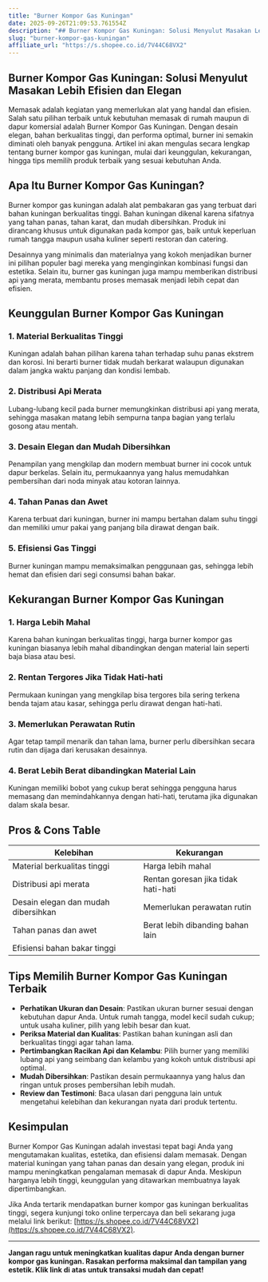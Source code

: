 ```yaml
---
title: "Burner Kompor Gas Kuningan"
date: 2025-09-26T21:09:53.761554Z
description: "## Burner Kompor Gas Kuningan: Solusi Menyulut Masakan Lebih Efisien dan Elegan..."
slug: "burner-kompor-gas-kuningan"
affiliate_url: "https://s.shopee.co.id/7V44C68VX2"
---
```

## Burner Kompor Gas Kuningan: Solusi Menyulut Masakan Lebih Efisien dan Elegan

Memasak adalah kegiatan yang memerlukan alat yang handal dan efisien. Salah satu pilihan terbaik untuk kebutuhan memasak di rumah maupun di dapur komersial adalah Burner Kompor Gas Kuningan. Dengan desain elegan, bahan berkualitas tinggi, dan performa optimal, burner ini semakin diminati oleh banyak pengguna. Artikel ini akan mengulas secara lengkap tentang burner kompor gas kuningan, mulai dari keunggulan, kekurangan, hingga tips memilih produk terbaik yang sesuai kebutuhan Anda.

## Apa Itu Burner Kompor Gas Kuningan?

Burner kompor gas kuningan adalah alat pembakaran gas yang terbuat dari bahan kuningan berkualitas tinggi. Bahan kuningan dikenal karena sifatnya yang tahan panas, tahan karat, dan mudah dibersihkan. Produk ini dirancang khusus untuk digunakan pada kompor gas, baik untuk keperluan rumah tangga maupun usaha kuliner seperti restoran dan catering.

Desainnya yang minimalis dan materialnya yang kokoh menjadikan burner ini pilihan populer bagi mereka yang menginginkan kombinasi fungsi dan estetika. Selain itu, burner gas kuningan juga mampu memberikan distribusi api yang merata, membantu proses memasak menjadi lebih cepat dan efisien.

## Keunggulan Burner Kompor Gas Kuningan

### 1. Material Berkualitas Tinggi
Kuningan adalah bahan pilihan karena tahan terhadap suhu panas ekstrem dan korosi. Ini berarti burner tidak mudah berkarat walaupun digunakan dalam jangka waktu panjang dan kondisi lembab.

### 2. Distribusi Api Merata
Lubang-lubang kecil pada burner memungkinkan distribusi api yang merata, sehingga masakan matang lebih sempurna tanpa bagian yang terlalu gosong atau mentah.

### 3. Desain Elegan dan Mudah Dibersihkan
Penampilan yang mengkilap dan modern membuat burner ini cocok untuk dapur berkelas. Selain itu, permukaannya yang halus memudahkan pembersihan dari noda minyak atau kotoran lainnya.

### 4. Tahan Panas dan Awet
Karena terbuat dari kuningan, burner ini mampu bertahan dalam suhu tinggi dan memiliki umur pakai yang panjang bila dirawat dengan baik.

### 5. Efisiensi Gas Tinggi
Burner kuningan mampu memaksimalkan penggunaan gas, sehingga lebih hemat dan efisien dari segi consumsi bahan bakar.

## Kekurangan Burner Kompor Gas Kuningan

### 1. Harga Lebih Mahal
Karena bahan kuningan berkualitas tinggi, harga burner kompor gas kuningan biasanya lebih mahal dibandingkan dengan material lain seperti baja biasa atau besi.

### 2. Rentan Tergores Jika Tidak Hati-hati
Permukaan kuningan yang mengkilap bisa tergores bila sering terkena benda tajam atau kasar, sehingga perlu dirawat dengan hati-hati.

### 3. Memerlukan Perawatan Rutin
Agar tetap tampil menarik dan tahan lama, burner perlu dibersihkan secara rutin dan dijaga dari kerusakan desainnya.

### 4. Berat Lebih Berat dibandingkan Material Lain
Kuningan memiliki bobot yang cukup berat sehingga pengguna harus memasang dan memindahkannya dengan hati-hati, terutama jika digunakan dalam skala besar.

## Pros & Cons Table

| Kelebihan                  | Kekurangan                               |
|----------------------------|------------------------------------------|
| Material berkualitas tinggi | Harga lebih mahal                     |
| Distribusi api merata     | Rentan goresan jika tidak hati-hati  |
| Desain elegan dan mudah dibersihkan | Memerlukan perawatan rutin        |
| Tahan panas dan awet     | Berat lebih dibanding bahan lain     |
| Efisiensi bahan bakar tinggi |                                     |

## Tips Memilih Burner Kompor Gas Kuningan Terbaik

- **Perhatikan Ukuran dan Desain**: Pastikan ukuran burner sesuai dengan kebutuhan dapur Anda. Untuk rumah tangga, model kecil sudah cukup; untuk usaha kuliner, pilih yang lebih besar dan kuat.
- **Periksa Material dan Kualitas**: Pastikan bahan kuningan asli dan berkualitas tinggi agar tahan lama.
- **Pertimbangkan Racikan Api dan Kelambu**: Pilih burner yang memiliki lubang api yang seimbang dan kelambu yang kokoh untuk distribusi api optimal.
- **Mudah Dibersihkan**: Pastikan desain permukaannya yang halus dan ringan untuk proses pembersihan lebih mudah.
- **Review dan Testimoni**: Baca ulasan dari pengguna lain untuk mengetahui kelebihan dan kekurangan nyata dari produk tertentu.

## Kesimpulan

Burner Kompor Gas Kuningan adalah investasi tepat bagi Anda yang mengutamakan kualitas, estetika, dan efisiensi dalam memasak. Dengan material kuningan yang tahan panas dan desain yang elegan, produk ini mampu meningkatkan pengalaman memasak di dapur Anda. Meskipun harganya lebih tinggi, keunggulan yang ditawarkan membuatnya layak dipertimbangkan.

Jika Anda tertarik mendapatkan burner kompor gas kuningan berkualitas tinggi, segera kunjungi toko online terpercaya dan beli sekarang juga melalui link berikut: [https://s.shopee.co.id/7V44C68VX2](https://s.shopee.co.id/7V44C68VX2).

---

**Jangan ragu untuk meningkatkan kualitas dapur Anda dengan burner kompor gas kuningan. Rasakan performa maksimal dan tampilan yang estetik. Klik link di atas untuk transaksi mudah dan cepat!**